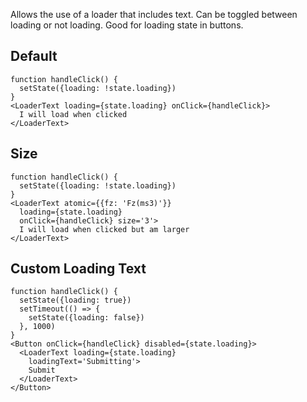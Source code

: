 Allows the use of a loader that includes text. Can be toggled between loading
or not loading. Good for loading state in buttons.

## Default

    function handleClick() {
      setState({loading: !state.loading})
    }
    <LoaderText loading={state.loading} onClick={handleClick}>
      I will load when clicked
    </LoaderText>

## Size

    function handleClick() {
      setState({loading: !state.loading})
    }
    <LoaderText atomic={{fz: 'Fz(ms3)'}}
      loading={state.loading}
      onClick={handleClick} size='3'>
      I will load when clicked but am larger
    </LoaderText>

## Custom Loading Text

    function handleClick() {
      setState({loading: true})
      setTimeout(() => {
        setState({loading: false})
      }, 1000)
    }
    <Button onClick={handleClick} disabled={state.loading}>
      <LoaderText loading={state.loading}
        loadingText='Submitting'>
        Submit
      </LoaderText>
    </Button>
